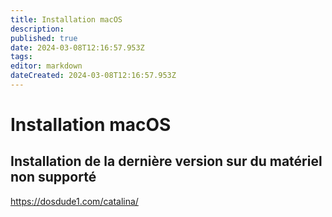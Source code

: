 ```yaml
---
title: Installation macOS
description: 
published: true
date: 2024-03-08T12:16:57.953Z
tags: 
editor: markdown
dateCreated: 2024-03-08T12:16:57.953Z
---
```


# Installation macOS

## Installation de la dernière version sur du matériel non supporté

<https://dosdude1.com/catalina/>
